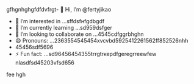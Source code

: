 gfhgnhghgfdfdvfrgt- 👋 Hi, I’m @fertyjikао
- 👀 I’m interested in ...sffdsfнfgdbgdf
- 🌱 I’m currently learning ...sd959dsfger
- 💞️ I’m looking to collaborate on ...4545cdfggrbhghn
- 😄 Pronouns: ...2363554545454xvcvbd5925412261562ff852526nhh
- 45456sdf5696
- ⚡ Fun fact: ...sd96456454355trrgtrкерdfgeregrreewfew
 nlasdfsd45203vfsd656
<!---hfd5435456262966022002regfddfdfdgrgrex
fertyjik/fertyjik is a ✨ special ✨ repository because its `README.md` (weerthis fidfble) appears on your GitHub pgererofisdfsdsle.gfm
You can click the Preview link to take a look at your changes.523526dh
--->
fee
hgh
